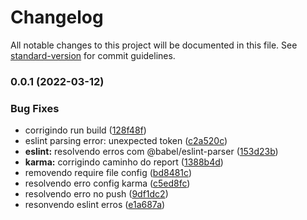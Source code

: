 # Changelog

All notable changes to this project will be documented in this file. See [standard-version](https://github.com/conventional-changelog/standard-version) for commit guidelines.

### 0.0.1 (2022-03-12)

### Bug Fixes

- corrigindo run build ([128f48f](https://github.com/martins86/mfe-portal/commit/128f48f8bd67d3739fee6206f937b9a5d4b743d1))
- eslint parsing error: unexpected token ([c2a520c](https://github.com/martins86/mfe-portal/commit/c2a520c3bdf4f88ecefa51969794792106c98c5d))
- **eslint:** resolvendo erros com @babel/eslint-parser ([153d23b](https://github.com/martins86/mfe-portal/commit/153d23b333f95377e1301a7584589e7977959cf5))
- **karma:** corrigindo caminho do report ([1388b4d](https://github.com/martins86/mfe-portal/commit/1388b4d146a0c843bff728ce9e8795d712dcc0b0))
- removendo require file config ([bd8481c](https://github.com/martins86/mfe-portal/commit/bd8481c54d0a2a44eecbbb58651699db428d7257))
- resolvendo erro config karma ([c5ed8fc](https://github.com/martins86/mfe-portal/commit/c5ed8fcd6ff6386cfd59026cff228aa359258b34))
- resolvendo erro no push ([9df1dc2](https://github.com/martins86/mfe-portal/commit/9df1dc29469a09f724b45e80088c62dbcc65557f))
- resonvendo eslint erros ([e1a687a](https://github.com/martins86/mfe-portal/commit/e1a687abbc6939812592ac4ea6c9644830fbca82))
